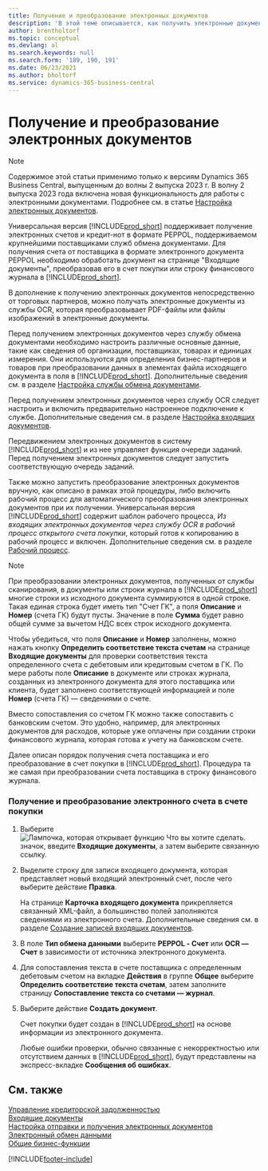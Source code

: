 ```yaml
---
title: Получение и преобразование электронных документов
description: 'В этой теме описывается, как получить электронные документы непосредственно от торговых партнеров или из службы OCR.'
author: brentholtorf
ms.topic: conceptual
ms.devlang: al
ms.search.keywords: null
ms.search.form: '189, 190, 191'
ms.date: 06/23/2021
ms.author: bholtorf
ms.service: dynamics-365-business-central
---
```

# Получение и преобразование электронных документов

> [!NOTE]
> Содержимое этой статьи применимо только к версиям Dynamics 365 Business Central, выпущенным до волны 2 выпуска 2023 г. В волну 2 выпуска 2023 года включена новая функциональность для работы с электронными документами. Подробнее см. в статье [Настройка электронных документов](finance-how-setup-edocuments.md). 


Универсальная версия [!INCLUDE[prod_short](includes/prod_short.md)] поддерживает получение электронных счетов и кредит-нот в формате PEPPOL, поддерживаемом крупнейшими поставщиками служб обмена документами. Для получения счета от поставщика в формате электронного документа PEPPOL необходимо обработать документ на странице "Входящие документы", преобразовав его в счет покупки или строку финансового журнала в [!INCLUDE[prod_short](includes/prod_short.md)].

В дополнение к получению электронных документов непосредственно от торговых партнеров, можно получать электронные документы из службы OCR, которая преобразовывает PDF-файлы или файлы изображений в электронные документы.  

Перед получением электронных документов через службу обмена документами необходимо настроить различные основные данные, такие как сведения об организации, поставщиках, товарах и единицах измерения. Они используются для определения бизнес-партнеров и товаров при преобразовании данных в элементах файла исходящего документа в поля в [!INCLUDE[prod_short](includes/prod_short.md)]. Дополнительные сведения см. в разделе [Настройка службы обмена документами](across-how-to-set-up-a-document-exchange-service.md).  

Перед получением электронных документов через службу OCR следует настроить и включить предварительно настроенное подключение к службе. Дополнительные сведения см. в разделе [Настройка входящих документов](across-how-setup-income-documents.md).  

Передвижением электронных документов в систему [!INCLUDE[prod_short](includes/prod_short.md)] и из нее управляет функция очереди заданий. Перед получением электронных документов следует запустить соответствующую очередь заданий.  

Также можно запустить преобразование электронных документов вручную, как описано в рамках этой процедуры, либо включить рабочий процесс для автоматического преобразования электронных документов при их получении. Универсальная версия [!INCLUDE[prod_short](includes/prod_short.md)] содержит шаблон рабочего процесса, *Из входящих электронных документов через службу OCR в рабочий процесс открытого счета покупки*, который готов к копированию в рабочий процесс и включен. Дополнительные сведения см. в разделе [Рабочий процесс](across-workflow.md).  

> [!NOTE]  
> При преобразовании электронных документов, полученных от службы сканирования, в документы или строки журнала в [!INCLUDE[prod_short](includes/prod_short.md)] многие строки из исходного документа суммируются в одной строке. Такая единая строка будет иметь тип "Счет ГК", а поля **Описание** и **Номер** (счета ГК) будут пусты. Значение в поле **Сумма** будет равно общей сумме за вычетом НДС всех строк исходного документа.  
>
> Чтобы убедиться, что поля **Описание** и **Номер** заполнены, можно нажать кнопку **Определить соответствие текста счетам** на странице **Входящие документы** для проверки соответствия текста определенного счета с дебетовым или кредитовым счетом в ГК. По мере работы поле **Описание** в документе или строках журнала, созданных из электронного документа для этого поставщика или клиента, будет заполнено соответствующей информацией и поле **Номер** (счета ГК) — сведениями о счете.  
>
> Вместо сопоставления со счетом ГК можно также сопоставить с банковским счетом. Это удобно, например, для электронных документов для расходов, которые уже оплачены при создании строки финансового журнала, которая готова к учету на банковском счете.  

Далее описан порядок получения счета поставщика и его преобразование в счет покупки в [!INCLUDE[prod_short](includes/prod_short.md)]. Процедура та же самая при преобразовании счета поставщика в строку финансового журнала.  

### Получение и преобразование электронного счета в счете покупки

1. Выберите ![Лампочка, которая открывает функцию Что вы хотите сделать.](media/ui-search/search_small.png "Что вы хотите сделать") значок, введите **Входящие документы**, а затем выберите связанную ссылку.  

2. Выделите строку для записи входящего документа, которая представляет новый входящий электронный счет, после чего выберите действие **Правка**.  

    На странице **Карточка входящего документа** прикрепляется связанный XML-файл, а большинство полей заполняются сведениями из электронного счета. Дополнительные сведения см. в разделе [Создание записей входящих документов](across-how-create-income-document-records.md).  

3. В поле **Тип обмена данными** выберите **PEPPOL - Счет** или **OCR — Счет** в зависимости от источника электронного документа.  

4. Для сопоставления текста в счете поставщика с определенным дебетовым счетом на вкладке **Действия** в группе **Общее** выберите **Определить соответствие текста счетам**, затем заполните страницу **Сопоставление текста со счетами — журнал**.  

5. Выберите действие **Создать документ**.  

    Счет покупки будет создан в [!INCLUDE[prod_short](includes/prod_short.md)] на основе информации из электронного документа.  

    Любые ошибки проверки, обычно связанные с некорректностью или отсутствием данных в [!INCLUDE[prod_short](includes/prod_short.md)], будут представлены на экспресс-вкладке **Сообщения об ошибках**.  

## См. также

[Управление кредиторской задолженностью](payables-manage-payables.md)  
[Входящие документы](across-income-documents.md)  
[Настройка отправки и получения электронных документов](across-how-to-set-up-electronic-document-sending-and-receiving.md)  
[Электронный обмен данными](across-data-exchange.md)   
[Общие бизнес-функции](ui-across-business-areas.md)  


[!INCLUDE[footer-include](includes/footer-banner.md)]
